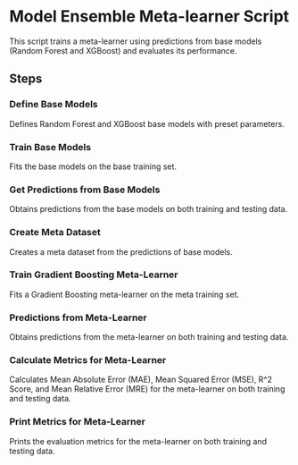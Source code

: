 # Model Ensemble Meta-learner Script

This script trains a meta-learner using predictions from base models (Random Forest and XGBoost) and evaluates its performance.
    


## Steps


### Define Base Models
Defines Random Forest and XGBoost base models with preset parameters.

### Train Base Models
Fits the base models on the base training set.

### Get Predictions from Base Models
Obtains predictions from the base models on both training and testing data.

### Create Meta Dataset
Creates a meta dataset from the predictions of base models.

### Train Gradient Boosting Meta-Learner
Fits a Gradient Boosting meta-learner on the meta training set.

### Predictions from Meta-Learner
Obtains predictions from the meta-learner on both training and testing data.

### Calculate Metrics for Meta-Learner
Calculates Mean Absolute Error (MAE), Mean Squared Error (MSE), R^2 Score, and Mean Relative Error (MRE) for the meta-learner on both training and testing data.

### Print Metrics for Meta-Learner
Prints the evaluation metrics for the meta-learner on both training and testing data.
